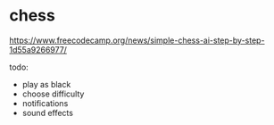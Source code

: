 # chess

https://www.freecodecamp.org/news/simple-chess-ai-step-by-step-1d55a9266977/


todo:
- play as black
- choose difficulty
- notifications
- sound effects
